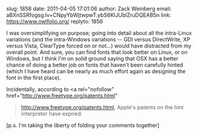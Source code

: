 slug:    1858
date:    2011-04-05 17:01:06
author:  Zack Weinberg
email:   aBXnSSRfogsg.lv+CNpyYbWjtwpwT.ybS6KlJUbIZruDQEAB5n
link:     https://www.owlfolio.org/
replyto: 1856

I was oversimplifying on purpose; going into detail about all the
intra-Linux variations (and the intra-Windows variations -- GDI versus
DirectWrite, XP versus Vista, ClearType forced on or not...) would
have distracted from my overall point.  And sure, you can find fonts
that look better on Linux, or on Windows, but I think I'm on solid
ground saying that OSX has a better chance of doing a better job on
fonts that haven't been carefully hinted (which I have heard can be
nearly as much effort again as designing the font in the first place).

Incidentally, according to <a rel="nofollow"
href="http://www.freetype.org/patents.html"
>http://www.freetype.org/patents.html</a>,
Apple's patents on the hint interpreter have expired.

[p.s. I'm taking the liberty of folding your comments together]
